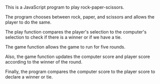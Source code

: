 
This is a JavaScript program to play rock-paper-scissors. 

The program chooses between rock, paper, and scissors and allows the player to do the same.

The play function compares the player's selection to the computer's selection to check if there is a winner or if we have a tie. 

The game function allows the game to run for five rounds. 

Also, the game function updates the computer score and player score according to the winner of the round. 

Finally, the program compares the computer score to the player score to declare a winner or tie. 

